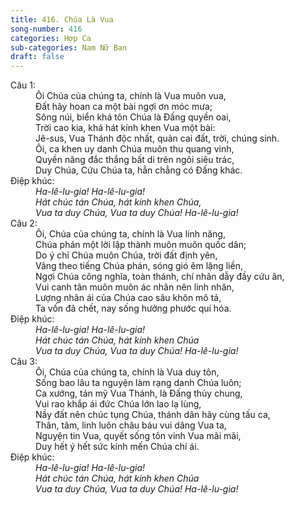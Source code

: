 ```yaml
---
title: 416. Chúa Là Vua
song-number: 416
categories: Hợp Ca
sub-categories: Nam Nữ Ban
draft: false
---
```

<dl><dt>Câu 1:</dt><dd data-verse="1">Ôi Chúa của chúng ta, chính là Vua muôn vua, <br/>Đất hãy hoan ca một bài ngợi ơn móc mưa; <br/>Sông núi, biển khá tôn Chúa là Đấng quyền oai, <br/>Trời cao kia, khá hát kính khen Vua một bài: <br/>Jê-sus, Vua Thánh độc nhất, quản cai đất, trời, chúng sinh. <br/>Ôi, ca khen uy danh Chúa muôn thu quang vinh, <br/>Quyền năng đắc thắng bất di trên ngôi siêu trác, <br/>Duy Chúa, Cứu Chúa ta, hẳn chẳng có Đấng khác. </dd><dt>Điệp khúc:</dt><dd data-chorus="1"><em>Ha-lê-lu-gia! Ha-lê-lu-gia! <br/>Hát chúc tán Chúa, hát kính khen Chúa, <br/>Vua ta duy Chúa, Vua ta duy Chúa! Ha-lê-lu-gia! </em></dd><dt>Câu 2:</dt><dd data-verse="2">Ôi, Chúa của chúng ta, chính là Vua linh năng, <br/>Chúa phán một lời lập thành muôn muôn quốc dân; <br/>Do ý chỉ Chúa muôn Chúa, trời đất định yên, <br/>Vâng theo tiếng Chúa phán, sóng gió êm lặng liền, <br/>Ngợi Chúa công nghĩa, toàn thánh, chí nhân dẫy đầy cứu ân, <br/>Vui canh tân muôn muôn ác nhân nên linh nhân, <br/>Lượng nhân ái của Chúa cao sâu khôn mô tả, <br/>Ta vốn đã chết, nay sống hưởng phước quí hóa. </dd><dt>Điệp khúc:</dt><dd data-chorus="1"><em>Ha-lê-lu-gia! Ha-lê-lu-gia! <br/>Hát chúc tán Chúa, hát kính khen Chúa <br/>Vua ta duy Chúa, Vua ta duy Chúa! Ha-lê-lu-gia! </em></dd><dt>Câu 3:</dt><dd data-verse="3">Ôi, Chúa của chúng ta, chính là Vua duy tôn, <br/>Sống bao lâu ta nguyện làm rạng danh Chúa luôn; <br/>Ca xướng, tán mỹ Vua Thánh, là Đấng thủy chung, <br/>Vui rao khắp ái đức Chúa lớn lao lạ lùng, <br/>Nầy đất nên chúc tụng Chúa, thánh dân hãy cùng tấu ca, <br/>Thân, tâm, linh luôn châu báu vui dâng Vua ta, <br/>Nguyện tin Vua, quyết sống tôn vinh Vua mãi mãi, <br/>Duy hết ý hết sức kính mến Chúa chí ái. </dd><dt>Điệp khúc:</dt><dd data-chorus="1"><em>Ha-lê-lu-gia! Ha-lê-lu-gia! <br/>Hát chúc tán Chúa, hát kính khen Chúa <br/>Vua ta duy Chúa, Vua ta duy Chúa! Ha-lê-lu-gia! </em></dd></dl>